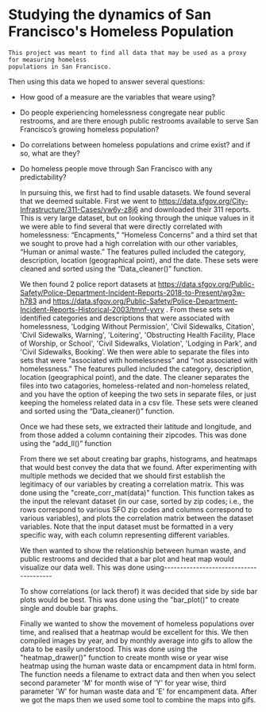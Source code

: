 # Studying the dynamics of San Francisco's Homeless Population

	This project was meant to find all data that may be used as a proxy for measuring homeless 
	populations in San Francisco. 

Then using this data we hoped to answer several questions: 
- How good of a measure are the variables that weare using?
- Do people experiencing homelessness congregate near public restrooms, and are there enough public restrooms available to serve San Francisco’s growing homeless population?
- Do correlations between homeless populations and crime exist? and if so, what are they?
- Do homeless people move through San Francisco with any predictability?

	In pursuing this, we first had to find usable datasets. We found several that we deemed suitable. First we went to https://data.sfgov.org/City-Infrastructure/311-Cases/vw6y-z8j6 and downloaded their 311 reports. This is very large dataset, but on looking through the unique values in it we were able to find several that were directly correlated with homelessness: “Encapments,” “Homeless Concerns” and a third set that we sought to prove had a high correlation with our other variables, “Human or animal waste.” The features pulled included the category, description, location (geographical point), and the date.
These sets were cleaned and sorted using the “Data_cleaner()” function.


	We then found 2 police report datasets at https://data.sfgov.org/Public-Safety/Police-Department-Incident-Reports-2018-to-Present/wg3w-h783 and https://data.sfgov.org/Public-Safety/Police-Department-Incident-Reports-Historical-2003/tmnf-yvry . From these sets we identified categories and descriptions that were associated with homelessness, 'Lodging Without Permission', 'Civil Sidewalks, Citation', 'Civil Sidewalks, Warning', 'Loitering', 'Obstructing Health Facility, Place of Worship, or School', 'Civil Sidewalks, Violation', 'Lodging in Park', and 'Civil Sidewalks, Booking’. We then were able to separate the files into sets that were “associated with homelessness” and “not associated with homelessness.” The features pulled included the category, description, location (geographical point), and the date. The cleaner separates the files into two catagories, homeless-related and non-homeless related, and you have the option of keeping the two sets in separate files, or just keeping the homeless related data in a csv file.
These sets were cleaned and sorted using the “Data_cleaner()” function.

	Once we had these sets, we extracted their latitude and longitude, and from those added a column containing their zipcodes. 
This was done using the “add_ll()” function

	From there we set about creating bar graphs, histograms, and heatmaps that would best convey the data that we found. After experimenting with multiple methods we decided that we should first establish the legitimacy of our variables by creating a correlation matrix.
This was done using the "create_corr_mat(data)" function. This function takes as the input the relevant dataset (in our case, sorted by zip codes; i.e., the rows correspond to various SFO zip codes and columns correspond to various variables), and plots the correlation matrix between the dataset variables. Note that the input dataset must be formatted in a very specific way, with each column representing different variables.
	
	We then wanted to show the relationship between human waste, and public restrooms and decided that a bar plot and heat map would visualize our data well.
This was done using---------------------------------------

	To show correlations (or lack therof) it was decided that side by side bar plots would be best.
This was done using the "bar_plot()" to create single and double bar graphs.

	Finally we wanted to show the movement of homeless populations over time, and realised that a heatmap would be excellent for this. We then compiled images by year, and by monthly average into gifs to allow the data to be easily understood.
This was done using the "heatmap_drawer()" function to create month wise or year wise heatmap using the human waste data or encampment data in html form. The function needs a filename to extract data and then when you select second parameter 'M' for month wise of 'Y' for year wise, third parameter 'W' for human waste data and 'E' for encampment data. After we got the maps then we used some tool to combine the maps into gifs.
